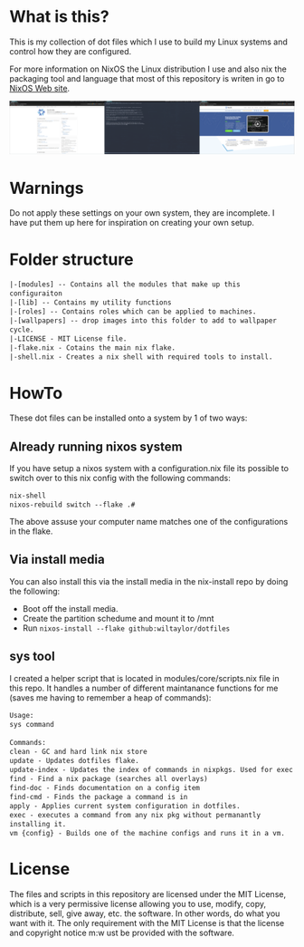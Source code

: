 # What is this?
This is my collection of dot files which I use to build my Linux systems and 
control how they are configured.

For more information on NixOS the Linux distribution I use and also nix
the packaging tool and language that most of this repository is writen in
go to [NixOS Web site](https://nixos.org/).

![screenshot](./screenshot.png)

# Warnings
Do not apply these settings on your own system, they are incomplete. I have put them up here for 
inspiration on creating your own setup.

# Folder structure

```
|-[modules] -- Contains all the modules that make up this configuraiton
|-[lib] -- Contains my utility functions
|-[roles] -- Contains roles which can be applied to machines.
|-[wallpapers] -- drop images into this folder to add to wallpaper cycle.
|-LICENSE - MIT License file.
|-flake.nix - Cotains the main nix flake.
|-shell.nix - Creates a nix shell with required tools to install.
```

# HowTo
These dot files can be installed onto a system by 1 of two ways:

## Already running nixos system
If you have setup a nixos system with a configuration.nix file its possible to switch over to this nix config with
the following commands:

```shell
nix-shell
nixos-rebuild switch --flake .#
```

The above assuse your computer name matches one of the configurations in the flake.


## Via install media
You can also install this via the install media in the nix-install repo by doing the following:

- Boot off the install media.
- Create the partition schedume and mount it to /mnt
- Run `nixos-install --flake github:wiltaylor/dotfiles`

## sys tool
I created a helper script that is located in modules/core/scripts.nix file in this repo. It handles a number of different
maintanance functions for me (saves me having to remember a heap of commands):

```
Usage:
sys command

Commands:
clean - GC and hard link nix store
update - Updates dotfiles flake.
update-index - Updates the index of commands in nixpkgs. Used for exec
find - Find a nix package (searches all overlays)
find-doc - Finds documentation on a config item
find-cmd - Finds the package a command is in
apply - Applies current system configuration in dotfiles.
exec - executes a command from any nix pkg without permanantly installing it.
vm {config} - Builds one of the machine configs and runs it in a vm.
```
# License
The files and scripts in this repository are licensed under the MIT License, which is a very 
permissive license allowing you to use, modify, copy, distribute, sell, give away, etc. the software. 
In other words, do what you want with it. The only requirement with the MIT License is that the license 
and copyright notice m:w
ust be provided with the software.
